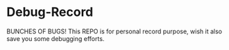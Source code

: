 # Debug-Record
BUNCHES OF BUGS! This REPO is for personal record purpose, wish it also save you some debugging efforts.
